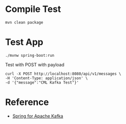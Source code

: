 # Compile Test 
```
mvn clean package
```

# Test App
```
./mvnw spring-boot:run
```
Test with POST with payload
```
curl -X POST http://localhost:8080/api/v1/messages \
-H 'Content-Type: application/json' \
-d '{"message":"CML Kafka Test"}'
```

# Reference
* [Spring for Apache Kafka](https://spring.io/projects/spring-kafka)
